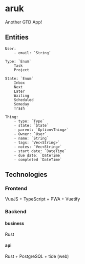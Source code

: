 # aruk

Another GTD App!

## Entities

```text
User:
    - email: `String`

Type: `Enum`
    Task
    Project

State: `Enum`
    Inbox
    Next
    Later
    Waiting
    Scheduled
    Someday
    Trash

Thing:
    - type: `Type`
    - state: `State`
    - parent: `Option<Thing>`
    - Owner: `User`
    - name: `String`
    - tags: `Vec<String>`
    - notes: `Vec<String>`
    - start date: `DateTime`
    - due date: `DateTime`
    - completed `DateTime`
```

## Technologies

### Frontend

VueJS + TypeScript + PWA + Vuetify

### Backend

#### business

Rust

#### api

Rust + PostgreSQL + tide (web)
